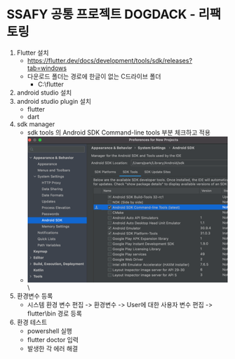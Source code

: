 # SSAFY 공통 프로젝트 DOGDACK - 리팩토링

1. Flutter 설치
    - https://flutter.dev/docs/development/tools/sdk/releases?tab=windows
    - 다운로드 폴더는 경로에 한글이 없는 C드라이브 폴더
      - C:\flutter
2. android studio  설치
3. android studio plugin 설치
   - flutter
   - dart
4. sdk manager
   - sdk tools 의 Android SDK Command-line tools 부분 체크하고 적용
   - ![My Screenshot](assets/sdk_tools_screenshot.png)\
5. 환경변수 등록
    - 시스템 환경 변수 편집 -> 환경변수 -> User에 대한 사용자 변수 편집 -> flutter\bin 경로 등록
6. 환경 테스트
   - powershell 실행
   - flutter doctor 입력
   - 발생한 각 에러 해결